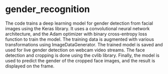 # gender_recognition

The code trains a deep learning model for gender detection from facial images using the Keras library. It uses a convolutional neural network architecture, and the Adam optimizer with binary cross-entropy loss function to train the model. The training data is augmented with various transformations using ImageDataGenerator. The trained model is saved and used for live gender detection on webcam video streams. The face detection and cropping is done using the cvlib library. Finally, the model is used to predict the gender of the cropped face images, and the result is displayed on the frame.
